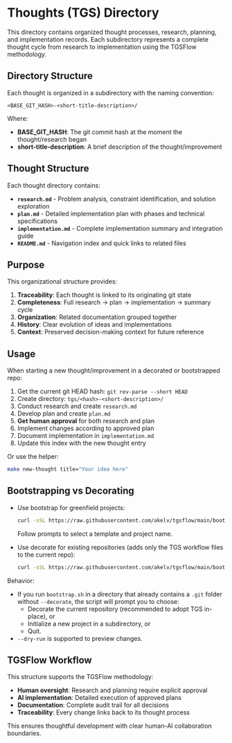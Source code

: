 # Thoughts (TGS) Directory

This directory contains organized thought processes, research, planning, and implementation records. Each subdirectory represents a complete thought cycle from research to implementation using the TGSFlow methodology.

## Directory Structure

Each thought is organized in a subdirectory with the naming convention:
```
<BASE_GIT_HASH>-<short-title-description>/
```

Where:
- **BASE_GIT_HASH**: The git commit hash at the moment the thought/research began
- **short-title-description**: A brief description of the thought/improvement

## Thought Structure

Each thought directory contains:

- **`research.md`** - Problem analysis, constraint identification, and solution exploration
- **`plan.md`** - Detailed implementation plan with phases and technical specifications  
- **`implementation.md`** - Complete implementation summary and integration guide
- **`README.md`** - Navigation index and quick links to related files

## Purpose

This organizational structure provides:

1. **Traceability**: Each thought is linked to its originating git state
2. **Completeness**: Full research → plan → implementation → summary cycle
3. **Organization**: Related documentation grouped together
4. **History**: Clear evolution of ideas and implementations
5. **Context**: Preserved decision-making context for future reference

## Usage

When starting a new thought/improvement in a decorated or bootstrapped repo:

1. Get the current git HEAD hash: `git rev-parse --short HEAD`
2. Create directory: `tgs/<hash>-<short-description>/`
3. Conduct research and create `research.md`
4. Develop plan and create `plan.md`
5. **Get human approval** for both research and plan
6. Implement changes according to approved plan
7. Document implementation in `implementation.md`
8. Update this index with the new thought entry

Or use the helper:
```bash
make new-thought title="Your idea here"
```

## Bootstrapping vs Decorating

- Use bootstrap for greenfield projects: 
  ```bash
  curl -sSL https://raw.githubusercontent.com/akelv/tgsflow/main/bootstrap.sh | bash
  ```
  Follow prompts to select a template and project name.

- Use decorate for existing repositories (adds only the TGS workflow files to the current repo):
  ```bash
  curl -sSL https://raw.githubusercontent.com/akelv/tgsflow/main/bootstrap.sh | bash -s -- --decorate
  ```

Behavior:
- If you run `bootstrap.sh` in a directory that already contains a `.git` folder without `--decorate`, the script will prompt you to choose:
  - Decorate the current repository (recommended to adopt TGS in-place), or
  - Initialize a new project in a subdirectory, or
  - Quit.
- `--dry-run` is supported to preview changes.

## TGSFlow Workflow

This structure supports the TGSFlow methodology:
- **Human oversight**: Research and planning require explicit approval
- **AI implementation**: Detailed execution of approved plans  
- **Documentation**: Complete audit trail for all decisions
- **Traceability**: Every change links back to its thought process

This ensures thoughtful development with clear human-AI collaboration boundaries.